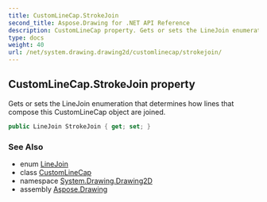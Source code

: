 ```yaml
---
title: CustomLineCap.StrokeJoin
second_title: Aspose.Drawing for .NET API Reference
description: CustomLineCap property. Gets or sets the LineJoin enumeration that determines how lines that compose this CustomLineCap object are joined
type: docs
weight: 40
url: /net/system.drawing.drawing2d/customlinecap/strokejoin/
---
```

## CustomLineCap.StrokeJoin property

Gets or sets the LineJoin enumeration that determines how lines that compose this CustomLineCap object are joined.

```csharp
public LineJoin StrokeJoin { get; set; }
```

### See Also

* enum [LineJoin](../../linejoin/)
* class [CustomLineCap](../)
* namespace [System.Drawing.Drawing2D](../../customlinecap/)
* assembly [Aspose.Drawing](../../../)


